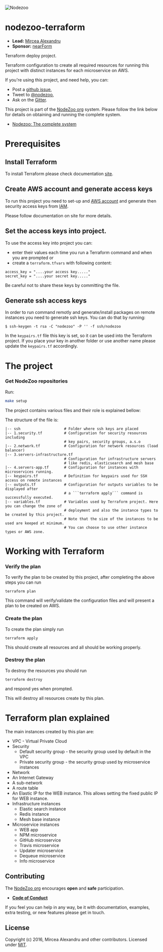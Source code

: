 ![Nodezoo][Logo]

# nodezoo-terraform

- __Lead:__ [Mircea Alexandru][Lead]
- __Sponsor:__ [nearForm][]


Terraform deploy project.

Terraform configuration to create all required resources for running this project with distinct instances for each microservice on AWS.

If you're using this project, and need help, you can:

- Post a [github issue][],
- Tweet to [@nodezoo][],
- Ask on the [Gitter][gitter-url].

This project is part of the [NodeZoo org][] system. Please follow the
link below for details on obtaining and running the complete system.

- [Nodezoo: The complete system][System]


# Prerequisites

## Install Terraform

To install Terraform please check documentation [site](https://www.terraform.io/intro/getting-started/install.html).

## Create AWS account and generate access keys

To run this project you need to set-up and [AWS account](http://console.aws.amazon.com) and generate then security access keys from [IAM](https://console.aws.amazon.com/iam/home).

Please follow documentation on site for more details.

## Set the access keys into project.

To use the access key into project you can:
 * enter their values each time you run a Terraform command and when you are prompted or
 * create a ```terraform.tfvars``` with following content:

```
access_key = "....your access key....."
secret_key = "....your secret key....."
```
 
Be careful not to share these keys by committing the file.
 
## Generate ssh access keys

In order to run command remotly and generate/install packages on remote instances you need to generate ssh keys. You can do that by running:

```
$ ssh-keygen -t rsa -C "nodezoo" -P '' -f ssh/nodezoo
```

In the ```keypairs.tf``` file this key is set, so it can be used into the Terraform project. If you place your key in another folder or use another name please update the ```keypairs.tf``` accordingly.

# The project

### Get NodeZoo repositories

Run:

```sh
make setup
```

The project contains various files and their role is explained bellow:

The structure of the file is:

```
|-- ssh                    # Folder where ssh keys are placed
|-- 1.security.tf          # Configuration for security resources including 
                           # key pairs, security groups, a.s.o
|-- 2.network.tf           # Configuration for network resources (load balancer)
|-- 3.servers-infrastructure.tf
                           # Configuration for infrastructure servers
                           # like redis, elasticsearch and mesh base
|-- 4.servers-app.tf       # Configuration for instances with microservices running.
|-- keypairs.tf            # Definition for keypairs used for SSH access on remote instances
|-- outputs.tf             # Configuration for outputs variables to be displayed after 
                           # a ```terraform apply``` command is successfully executed.
|-- variables.tf           # Variables used by Terraform project. Here you can change the zone of 
                           # deployment and also the instance types to be created by this project. 
                           # Note that the size of the instances to be used are keeped at minimum. 
                           # You can choose to use other instance types or AWS zone.
```


# Working with Terraform

### Verify the plan
To verify the plan to be created by this project, after completing the above steps you can run 
```
terraform plan
```

This command will verify/validate the configuration files and will present a plan to be created on AWS.

### Create the plan

To create the plan simply run

```
terraform apply
```

This should create all resources and all should be working properly.

### Destroy the plan

To destroy the resources you should run 

```
terraform destroy
```

and respond yes when prompted.

This will destroy all resources create by this plan.

# Terraform plan explained

The main instances created by this plan are:

  * VPC - Virtual Private Cloud
  * Security
    * Default security group - the security group used by default in the VPC
    * Private security group - the security group used by microservice instances
  * Network
   * An Internet Gateway
   * A sub-network
   * A route table
   * An Elastic IP for the WEB instance. This allows setting the fixed public IP for WEB instance.
  * Infrastructure instances
    * Elastic search instance
    * Redis instance
    * Mesh base instance
  * Microservice instances
    * WEB app
    * NPM microservice 
    * GitHub microservice
    * Travis microservice
    * Updater microservice
    * Dequeue microservice
    * Info microservice
    

## Contributing
The [NodeZoo org][] encourages __open__ and __safe__ participation.

- __[Code of Conduct][CoC]__

If you feel you can help in any way, be it with documentation, examples, extra testing, or new
features please get in touch.

## License
Copyright (c) 2016, Mircea Alexandru and other contributors.
Licensed under [MIT][].


[MIT]: ./LICENSE
[CoC]: ./CoC.md
[Lead]: https://github.com/mirceaalexandru
[nearForm]: http://www.nearform.com/
[NodeZoo]: http://www.nodezoo.com/
[NodeZoo org]: https://github.com/nodezoo
[Logo]: https://raw.githubusercontent.com/nodezoo/nodezoo-org/master/assets/logo-nodezoo.png
[github issue]: https://github.com/nodezoo/nodezoo-terraform/issues
[@nodezoo]: http://twitter.com/nodezoo
[gitter-url]: https://gitter.im/nodezoo/nodezoo-org
[System]: https://github.com/nodezoo/nodezoo-system
